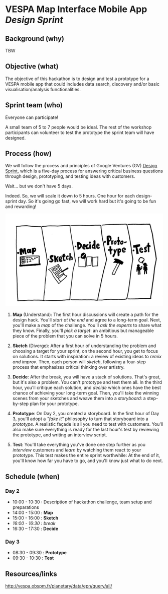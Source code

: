 # VESPA Map Interface Mobile App *Design Sprint*

## Background (why)

TBW

## Objective (what)

The objective of this hackathon is to design and test a prototype for a VESPA mobile app that could includes data search, discovery and/or basic visualisation/analysis functionalities.

## Sprint team (who)

Everyone can participate!

A small team of 5 to 7 people would be ideal. The rest of the workshop participants can volunteer to test the prototype the sprint team will have designed.

## Process (how)

We will follow the process and principles of Google Ventures (GV) [Design Sprint](http://www.gv.com/sprint/), which is a five-day process for answering critical business questions through design, prototyping, and testing ideas with customers.

Wait... but we don't have 5 days.

Indeed. So, we will scale it down to 5 hours. One hour for each design-sprint day. So it's going go fast, we will work hard but it's going to be fun and rewarding!

![map-sketch-decide-prototype-test](/vespa-app-design/gv-design-sprint.png)

1. **Map** (Understand): The first hour discussions will create a path for the design hack. You'll *start at the end* and agree to a long-term goal. Next, you'll make a *map* of the challenge. You'll *ask the experts* to share what they know. Finally, you'll *pick a target*: an ambitious but manageable piece of the problem that you can solve in 5 hours.

2. **Sketch** (Diverge): After a first hour of understanding the problem and choosing a target for your sprint, on the second hour, you get to focus on solutions. It starts with inspiration: a review of existing ideas to *remix and improv*. Then, each person will *sketch*, following a four-step process that emphasizes critical thinking over artistry.

3. **Decide**: After the break, you will have a stack of solutions. That's great, but it's also a problem. You can't prototype and test them all. In the third hour, you'll critique each solution, and *decide* which ones have the best chance of achieving your long-term goal. Then, you'll take the winning scenes from your sketches and weave them into a *storyboard*: a step-by-step plan for your prototype.

4. **Prototype**: On Day 2, you created a storyboard. In the first hour of Day 3, you'll adopt a *"fake it"* philosophy to turn that storyboard into a *prototype*. A realistic façade is all you need to test with customers. You'll also make sure everything is ready for the last hour's test by reviewing the prototype, and writing an interview script.

5. **Test**: You'll take everything you've done one step further as you *interview* customers and *learn* by watching them react to your prototype. This test makes the entire sprint worthwhile: At the end of it, you'll know how far you have to go, and you'll know just what to do next.

## Schedule (when)

### Day 2

* 10:00 - 10:30 : Description of hackathon challenge, team setup and preparations
* 14:00 - 15:00 : **Map**
* 15:00 - 16:00 : **Sketch**
* *16:00 - 16:30 : break*
* 16:30 – 17:30 : **Decide**

### Day 3

* 08:30 - 09:30 : **Prototype**
* 09:30 - 10:30 : **Test**


## Resources/links

http://vespa.obspm.fr/planetary/data/epn/query/all/
